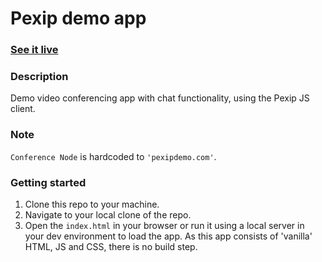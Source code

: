 # Pexip demo app

### [See it live](#)

### Description

Demo video conferencing app with chat functionality, using the Pexip JS client.

### Note

`Conference Node` is hardcoded to `'pexipdemo.com'`.

### Getting started

1. Clone this repo to your machine.
2. Navigate to your local clone of the repo.
3. Open the `index.html` in your browser or run it using a local server in your dev environment to load the app.
   As this app consists of 'vanilla' HTML, JS and CSS, there is no build step.
